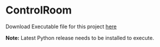 # ControlRoom

Download Executable file for this project
<a href="https://github.com/deepc15/ControlRoom/blob/master/ControlRoomSetup.exe"> here </a>

<b>Note:</b> Latest Python release needs to be installed to execute.
